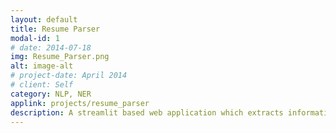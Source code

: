 ```yaml
---
layout: default
title: Resume Parser
modal-id: 1
# date: 2014-07-18
img: Resume_Parser.png
alt: image-alt
# project-date: April 2014
# client: Self
category: NLP, NER
applink: projects/resume_parser
description: A streamlit based web application which extracts information from uploaded CV
---
```

